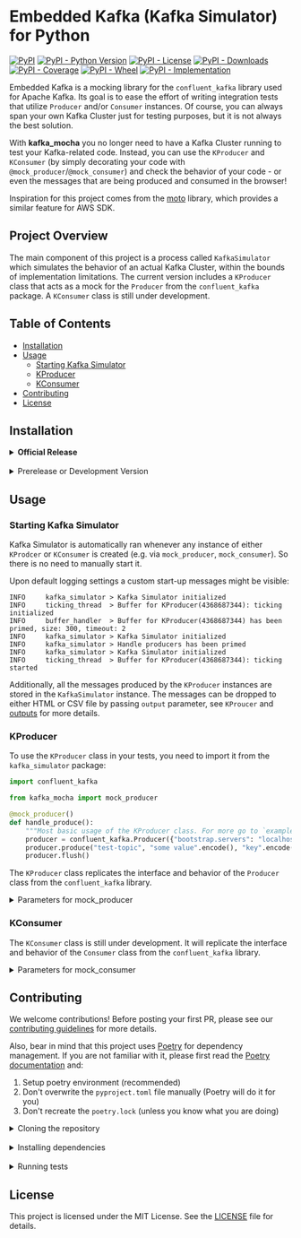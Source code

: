 # Embedded Kafka (Kafka Simulator) for Python

[![PyPI](https://img.shields.io/pypi/v/kafka_mocha)](https://pypi.org/project/kafka-mocha/)
[![PyPI - Python Version](https://img.shields.io/pypi/pyversions/kafka_mocha)](https://pypi.org/project/kafka-mocha/)
[![PyPI - License](https://img.shields.io/pypi/l/kafka_mocha)](https://pypi.org/project/kafka-mocha/)
[![PyPI - Downloads](https://img.shields.io/pypi/dm/kafka_mocha)](https://pypi.org/project/kafka-mocha/)
[![PyPI - Coverage](https://img.shields.io/badge/coverage-91%25-gree)](https://pypi.org/project/kafka-mocha/)
[![PyPI - Wheel](https://img.shields.io/pypi/wheel/kafka_mocha)](https://pypi.org/project/kafka-mocha/)
[![PyPI - Implementation](https://img.shields.io/pypi/implementation/kafka_mocha)](https://pypi.org/project/kafka-mocha/)

Embedded Kafka is a mocking library for the `confluent_kafka` library used for Apache Kafka. Its goal is to ease the effort 
of writing integration tests that utilize `Producer` and/or `Consumer` instances. Of course, you can always span your own
Kafka Cluster just for testing purposes, but it is not always the best solution.

With **kafka_mocha** you no longer need to have a Kafka Cluster running to test your Kafka-related code. Instead, you can use the `KProducer`
and `KConsumer` (by simply decorating your code with `@mock_producer`/`@mock_consumer`) and check the behavior of your code - or even
the messages that are being produced and consumed in the browser!

Inspiration for this project comes from the [moto](https://pypi.org/project/moto/) library, which provides a similar feature for AWS SDK.


## Project Overview

The main component of this project is a process called `KafkaSimulator` which simulates the behavior of an actual Kafka Cluster,
within the bounds of implementation limitations. The current version includes a `KProducer` class that acts as a mock for the `Producer` 
from the `confluent_kafka` package. A `KConsumer` class is still under development.

## Table of Contents

- [Installation](#installation)
- [Usage](#usage)
  - [Starting Kafka Simulator](#starting-kafka-simulator)
  - [KProducer](#kproducer)
  - [KConsumer](#kconsumer)
- [Contributing](#contributing)
- [License](#license)

## Installation

<details>
<summary><b>Official Release</b></summary>

```sh
pip install kafka_mocha
```

or using your favorite package manager, e.g. [poetry](https://python-poetry.org/):

```sh
poetry add kafka_mocha
```

</details>
</br>

<details>
<summary>Prerelease or Development Version</summary>

From GitHub (development version):

```sh
pip install git+https://github.com/Effiware/kafka-mocha@develop
```

or as published (prerelease) version:

```sh
poetry add kafka_mocha --allow-prereleases
```

</details>

## Usage

### Starting Kafka Simulator

Kafka Simulator is automatically ran whenever any instance of either `KProdcer` or `KConsumer` is created (e.g. via `mock_producer`,
`mock_consumer`). So there is no need to manually start it.

Upon default logging settings a custom start-up messages might be visible:

```text
INFO     kafka_simulator > Kafka Simulator initialized
INFO     ticking_thread  > Buffer for KProducer(4368687344): ticking initialized
INFO     buffer_handler  > Buffer for KProducer(4368687344) has been primed, size: 300, timeout: 2
INFO     kafka_simulator > Kafka Simulator initialized
INFO     kafka_simulator > Handle producers has been primed
INFO     kafka_simulator > Kafka Simulator initialized
INFO     ticking_thread  > Buffer for KProducer(4368687344): ticking started
```

Additionally, all the messages produced by the `KProducer` instances are stored in the `KafkaSimulator` instance. The messages can be
dropped to either HTML or CSV file by passing `output` parameter, see `KProucer` and [outputs](./examples/outputs) for more details.

### KProducer

To use the `KProducer` class in your tests, you need to import it from the `kafka_simulator` package:

```python
import confluent_kafka

from kafka_mocha import mock_producer

@mock_producer()
def handle_produce():
    """Most basic usage of the KProducer class. For more go to `examples` directory."""
    producer = confluent_kafka.Producer({"bootstrap.servers": "localhost:9092"})
    producer.produce("test-topic", "some value".encode(), "key".encode())
    producer.flush()
```

The `KProducer` class replicates the interface and behavior of the `Producer` class from the `confluent_kafka` library.

<details>
<summary>Parameters for mock_producer</summary>

| No | Parameter name | Parameter type | Comment                                              |
|----|----------------|----------------|------------------------------------------------------|
| 1  | loglevel       | Literal        | See available levels in `logging` library            |
| 2  | output         | Literal        | html, csv or int - output format of messages emitted |
| 3  |                |                |                                                      |

</details>

### KConsumer

The `KConsumer` class is still under development. It will replicate the interface and behavior of the `Consumer` class from the `confluent_kafka` library.

<details>
<summary>Parameters for mock_consumer</summary>

| No | Parameter name | Parameter type | Comment                                   |
|----|----------------|----------------|-------------------------------------------|
| 1  | loglevel       | Literal        | See available levels in `logging` library |
| 2  |                |                |                                           |
| 3  |                |                |                                           |

</details>

## Contributing

We welcome contributions! Before posting your first PR, please see our [contributing guidelines](CONTRIBUTING.md) for more details.

Also, bear in mind that this project uses [Poetry](https://python-poetry.org/) for dependency management. If you are not familiar with it,
please first read the [Poetry documentation](https://python-poetry.org/docs/) and:

1. Setup poetry environment (recommended)
2. Don't overwrite the `pyproject.toml` file manually (Poetry will do it for you)
3. Don't recreate the `poetry.lock` (unless you know what you are doing)

<details>
<summary>Cloning the repository</summary>

```sh
git clone git@github.com:Effiware/kafka-mocha.git
cd kafka-mocha
```

</details>
</br>

<details>
<summary>Installing dependencies</summary>

Default (and recommended) way: 

```shell
poetry install --with test
```

Standard way:

```sh
poetry export -f requirements.txt --output requirements.txt
pip install -r requirements.txt
```

</details>
</br>

<details>
<summary>Running tests</summary>

Currently, test configuration is set up to run with `pytest` and kept in [pytest.ini](./tests/pytest.ini) file. You can run them with:

```sh
poetry run pytest
```

</details>

## License

This project is licensed under the MIT License. See the [LICENSE](LICENSE) file for details.
